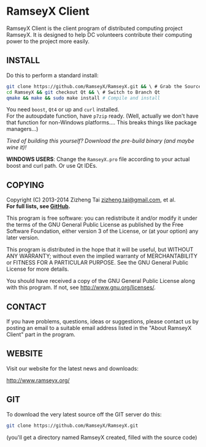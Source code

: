 RamseyX Client
====
RamseyX Client is the client program of distributed computing project RamseyX.
It is designed to help DC volunteers contribute their computing power to the project more easily.

INSTALL
----
Do this to perform a standard install:
```Bash
git clone https://github.com/RamseyX/RamseyX.git && \ # Grab the Source
cd RamseyX && git checkout Qt && \ # Switch to Branch Qt
qmake && make && sudo make install # Compile and install
```

You need `boost`, `Qt4` or up and `curl` installed. <br />
For the autoupdate function, have `p7zip` ready. (Well, actually we don't have that function for non-Windows platforms.... This breaks things like package managers...)

*Tired of building this yourself? Download the pre-build binary (and maybe wine it)!*

**WINDOWS USERS**: Change the `RamseyX.pro` file according to your actual boost and curl path. Or use Qt IDEs.

COPYING
----
Copyright (C) 2013-2014 Zizheng Tai <zizheng.tai@gmail.com>, et al.<br />
**For full lists, see [GitHub](https://github.com/RamseyX/RamseyX/graphs/contributors).**

This program is free software: you can redistribute it and/or modify
it under the terms of the GNU General Public License as published by
the Free Software Foundation, either version 3 of the License, or
(at your option) any later version.

This program is distributed in the hope that it will be useful,
but WITHOUT ANY WARRANTY; without even the implied warranty of
MERCHANTABILITY or FITNESS FOR A PARTICULAR PURPOSE.  See the
GNU General Public License for more details.

You should have received a copy of the GNU General Public License along with this program.
If not, see <http://www.gnu.org/licenses/>.

CONTACT
----
If you have problems, questions, ideas or suggestions,
please contact us by posting an email to a suitable email address listed
in the "About RamseyX Client" part in the program.

WEBSITE
----
Visit our website for the latest news and downloads:

<http://www.ramseyx.org/>

GIT
----
To download the very latest source off the GIT server do this:
```Bash
git clone https://github.com/RamseyX/RamseyX.git
```
(you'll get a directory named RamseyX created, filled with the source code)
